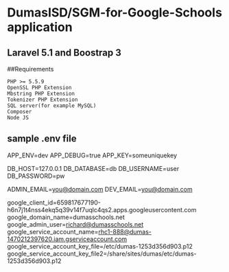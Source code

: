 # DumasISD/SGM-for-Google-Schools application 

## Laravel 5.1 and Boostrap 3


##Requirements

	PHP >= 5.5.9
	OpenSSL PHP Extension
	Mbstring PHP Extension
	Tokenizer PHP Extension
	SQL server(for example MySQL)
	Composer
	Node JS

 
## sample .env file
APP_ENV=dev
APP_DEBUG=true
APP_KEY=someuniquekey

DB_HOST=127.0.0.1
DB_DATABASE=db
DB_USERNAME=user
DB_PASSWORD=pw

ADMIN_EMAIL=you@domain.com
DEV_EMAIL=you@domain.com

google_client_id=659817677190-h6n7j1t4nss4ekq5q39v14f7uqlc4qs2.apps.googleusercontent.com
google_domain_name=dumasschools.net
google_admin_user=richard@dumasschools.net
google_service_account_name=rhc1-888@dumas-1470212397620.iam.gserviceaccount.com
google_service_account_key_file=/etc/dumas-1253d356d903.p12
google_service_account_key_file2=/share/sites/dumas/etc/dumas-1253d356d903.p12

